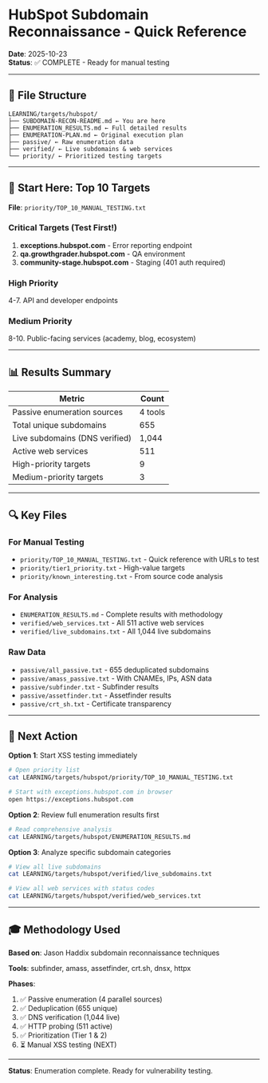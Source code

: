 # HubSpot Subdomain Reconnaissance - Quick Reference

**Date**: 2025-10-23  
**Status**: ✅ COMPLETE - Ready for manual testing

---

## 📁 File Structure

```
LEARNING/targets/hubspot/
├── SUBDOMAIN-RECON-README.md ← You are here
├── ENUMERATION_RESULTS.md ← Full detailed results
├── ENUMERATION-PLAN.md ← Original execution plan
├── passive/ ← Raw enumeration data
├── verified/ ← Live subdomains & web services
└── priority/ ← Prioritized testing targets
```

---

## 🎯 Start Here: Top 10 Targets

**File**: `priority/TOP_10_MANUAL_TESTING.txt`

### Critical Targets (Test First!)
1. **exceptions.hubspot.com** - Error reporting endpoint
2. **qa.growthgrader.hubspot.com** - QA environment
3. **community-stage.hubspot.com** - Staging (401 auth required)

### High Priority
4-7. API and developer endpoints

### Medium Priority
8-10. Public-facing services (academy, blog, ecosystem)

---

## 📊 Results Summary

| Metric | Count |
|--------|-------|
| Passive enumeration sources | 4 tools |
| Total unique subdomains | 655 |
| Live subdomains (DNS verified) | 1,044 |
| Active web services | 511 |
| High-priority targets | 9 |
| Medium-priority targets | 3 |

---

## 🔍 Key Files

### For Manual Testing
- `priority/TOP_10_MANUAL_TESTING.txt` - Quick reference with URLs to test
- `priority/tier1_priority.txt` - High-value targets
- `priority/known_interesting.txt` - From source code analysis

### For Analysis
- `ENUMERATION_RESULTS.md` - Complete results with methodology
- `verified/web_services.txt` - All 511 active web services
- `verified/live_subdomains.txt` - All 1,044 live subdomains

### Raw Data
- `passive/all_passive.txt` - 655 deduplicated subdomains
- `passive/amass_passive.txt` - With CNAMEs, IPs, ASN data
- `passive/subfinder.txt` - Subfinder results
- `passive/assetfinder.txt` - Assetfinder results
- `passive/crt_sh.txt` - Certificate transparency

---

## 🚀 Next Action

**Option 1**: Start XSS testing immediately
```bash
# Open priority list
cat LEARNING/targets/hubspot/priority/TOP_10_MANUAL_TESTING.txt

# Start with exceptions.hubspot.com in browser
open https://exceptions.hubspot.com
```

**Option 2**: Review full enumeration results first
```bash
# Read comprehensive analysis
cat LEARNING/targets/hubspot/ENUMERATION_RESULTS.md
```

**Option 3**: Analyze specific subdomain categories
```bash
# View all live subdomains
cat LEARNING/targets/hubspot/verified/live_subdomains.txt

# View all web services with status codes
cat LEARNING/targets/hubspot/verified/web_services.txt
```

---

## 🎓 Methodology Used

**Based on**: Jason Haddix subdomain reconnaissance techniques

**Tools**: subfinder, amass, assetfinder, crt.sh, dnsx, httpx

**Phases**:
1. ✅ Passive enumeration (4 parallel sources)
2. ✅ Deduplication (655 unique)
3. ✅ DNS verification (1,044 live)
4. ✅ HTTP probing (511 active)
5. ✅ Prioritization (Tier 1 & 2)
6. ⏳ Manual XSS testing (NEXT)

---

**Status**: Enumeration complete. Ready for vulnerability testing.
